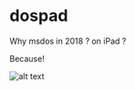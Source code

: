 dospad
======

Why msdos in 2018 ? on iPad ? 

Because!

![alt text](https://www.myabandonware.com/media/screenshots/c/champions-of-krynn-un/champions-of-krynn_5.gif)
